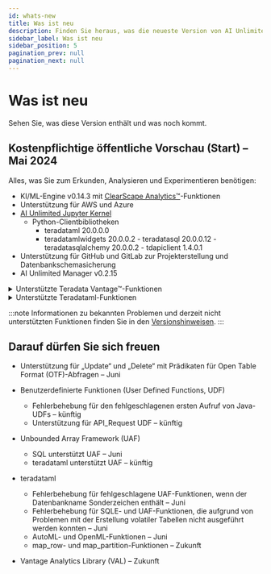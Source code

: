 ```yaml
---
id: whats-new
title: Was ist neu
description: Finden Sie heraus, was die neueste Version von AI Unlimited enthält.
sidebar_label: Was ist neu
sidebar_position: 5
pagination_prev: null
pagination_next: null
---
```


# Was ist neu

Sehen Sie, was diese Version enthält und was noch kommt.


## Kostenpflichtige öffentliche Vorschau (Start) – Mai 2024

Alles, was Sie zum Erkunden, Analysieren und Experimentieren benötigen: 

- KI/ML-Engine v0.14.3 mit [ClearScape Analytics™](https://docs.teradata.com/access/sources/dita/topic?dita:mapPath=phg1621910019905.ditamap&dita:ditavalPath=pny1626732985837.ditaval&dita:topicPath=gma1702668333653.dita)-Funktionen
- Unterstützung für AWS und Azure
- [AI Unlimited Jupyter Kernel](https://downloads.teradata.com/download/tools/teradata-ai-unlimited-jupyter-kernel)
    - Python-Clientbibliotheken
      - teradataml 20.0.0.0
      - teradatamlwidgets 20.0.0.2
	  \- teradatasql 20.0.0.12
	  \- teradatasqlalchemy 20.0.0.2
	  \- tdapiclient 1.4.0.1
- Unterstützung für GitHub und GitLab zur Projekterstellung und Datenbankschemasicherung
- AI Unlimited Manager v0.2.15

<details>
<summary>Unterstützte Teradata Vantage&trade;-Funktionen</summary>
- Nativer Objektspeicher (NOS) 20.00.17.08
- Open Table Format (OTF) 20.00.17.07
  - Iceberg mit AWS Glue, Hive und Databricks Unity Catalog
  - Delta Lake mit Databricks Unity Catalog
- Bringen Sie Ihr eigenes Modell mit 05.00.00.01
  - PMMLPredict
  - H20Predict
</details>  

<details>
<summary>Unterstützte Teradataml-Funktionen</summary>
- Antiselect
- Attribution
- BincodeFit
- BincodeTransform
- CategoricalSummary
- ChiSq
- ClassificationEvaluator
- ColumnSummary
- ColumnTransformer
- DecisionForest
- DecisionForestPredict
- FillRowId
- Fit
- FTest
- GetFutileColumns
- GetRowsWithMissingValues
- GetRowsWithoutMissingValues
- GLM
- GLMPredict
- Histogram
- KMeans
- KMeansPredict
- KNN
- MovingAverage
- NaiveBayesPredict
- NaiveBayesTextClassifierPredict
- NaiveBayesTextClassifierTrainer
- NGramSplitter
- NonLinearCombineFit
- NonLinearCombineTransform
- NPath
- NumApply
- OneHotEncodingFit
- OneHotEncodingTransform
- OrdinalEncodingFit
- OrdinalEncodingTransform
- OutlierFilterFit
- OutlierFilterTransform
- Pack
- PolynomialFeaturesFit
- PolynomialFeaturesTransform
- QQNorm
- RandomProjectionFit
- RandomProjectionMinComponents
- RandomProjectionTransform
- RegressionEvaluator
- ROC
- RoundColumns
- RowNormalizeFit
- RowNormalizeTransform
- ScaleFit
- ScaleTransform
- SentimentExtractor
- Sessionize
- Silhouette
- SimpleImputeFit
- SimpleImputeTransform
- StrApply
- StringSimilarity
- SVMSparsePredict
- TextParser
- Transform
- UnivariateStatistics
- Unpack
- VectorDistance
- WhichMax
- WhichMin
- ZTest
- delete_byom
- retrieve_byom
- list_byom
- save_byom
- get_license
- set_license
</details>

:::note
Informationen zu bekannten Problemen und derzeit nicht unterstützten Funktionen finden Sie in den [Versionshinweisen](./release-notes.md).
:::


## Darauf dürfen Sie sich freuen

- Unterstützung für „Update“ und „Delete“ mit Prädikaten für Open Table Format (OTF)-Abfragen – Juni

- Benutzerdefinierte Funktionen (User Defined Functions, UDF)
  - Fehlerbehebung für den fehlgeschlagenen ersten Aufruf von Java-UDFs – künftig
  - Unterstützung für API_Request UDF – künftig
  
- Unbounded Array Framework (UAF)
  - SQL unterstützt UAF – Juni 
  - teradataml unterstützt UAF – künftig

- teradataml
  - Fehlerbehebung für fehlgeschlagene UAF-Funktionen, wenn der Datenbankname Sonderzeichen enthält – Juni
  - Fehlerbehebung für SQLE- und UAF-Funktionen, die aufgrund von Problemen mit der Erstellung volatiler Tabellen nicht ausgeführt werden konnten – Juni
  - AutoML- und OpenML-Funktionen – Juni
  - map_row- und map_partition-Funktionen – Zukunft
  
- Vantage Analytics Library (VAL) – Zukunft


